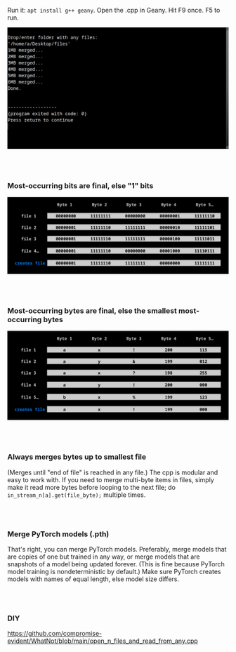 Run it: ```apt install g++ geany```. Open the .cpp in Geany. Hit F9 once. F5 to run.

<p align="center">
  <img src="https://raw.githubusercontent.com/compromise-evident/StatMerge/refs/heads/main/Other/Terminal.png">
</p>

<br>
<br>

### Most-occurring bits are final, else "1" bits

<p align="center">
  <img src="https://raw.githubusercontent.com/compromise-evident/StatMerge/refs/heads/main/Other/What_it_does_with_bits.png">
</p>

<br>
<br>

### Most-occurring bytes are final, else the smallest most-occurring bytes

<p align="center">
  <img src="https://raw.githubusercontent.com/compromise-evident/StatMerge/refs/heads/main/Other/What_it_does_with_bytes.png">
</p>

<br>
<br>

### Always merges bytes up to smallest file

(Merges until "end of file" is reached in any file.)
The cpp is modular and easy to work with. If you need
to merge multi-byte items in files, simply make it read more
bytes before looping to the next file;
do ```in_stream_n[a].get(file_byte);``` multiple times.

<br>
<br>

### Merge PyTorch models (.pth)

That's right, you can merge PyTorch models.
Preferably, merge models that are copies of one but trained in any way,
or merge models that are snapshots of a model being updated forever.
(This is fine because PyTorch model training is nondeterministic by default.)
Make sure PyTorch creates models with names of equal length,
else model size differs.

<br>
<br>

### DIY

https://github.com/compromise-evident/WhatNot/blob/main/open_n_files_and_read_from_any.cpp
